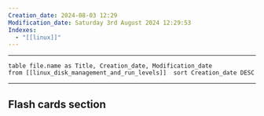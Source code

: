 ```yaml
---
Creation_date: 2024-08-03 12:29
Modification_date: Saturday 3rd August 2024 12:29:53
Indexes:
  - "[[linux]]"
---
```


----



```dataview
table file.name as Title, Creation_date, Modification_date
from [[linux_disk_management_and_run_levels]]  sort Creation_date DESC
```























---
## Flash cards section
